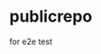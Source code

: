 # publicrepo
for e2e test



































































































































































































































































































































































































































































































































































































































































































































































































































































































































































































































































































































































































































































































































































































































































































































































































































































































































































































































































































































































































































































































































































































































































































































































































































































































































































































































































































































































































































































































































































































































































































































































































































































































































































































































































































































































































































































































































































































































































































































































